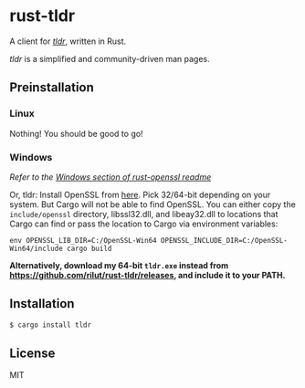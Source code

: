 # rust-tldr

A client for [*tldr*](http://tldr-pages.github.io/), written in Rust.

*tldr* is a simplified and community-driven man pages.

## Preinstallation

### Linux

Nothing! You should be good to go!

### Windows

*Refer to the [Windows section of rust-openssl readme](https://github.com/sfackler/rust-openssl#windows)*

Or, tldr: Install OpenSSL from [here](http://slproweb.com/products/Win32OpenSSL.html). Pick 32/64-bit depending on your system. But Cargo will not be able to find OpenSSL. You can either copy the `include/openssl` directory, libssl32.dll, and libeay32.dll to locations that Cargo can find or pass the location to Cargo via environment variables:

    env OPENSSL_LIB_DIR=C:/OpenSSL-Win64 OPENSSL_INCLUDE_DIR=C:/OpenSSL-Win64/include cargo build

**Alternatively, download my 64-bit `tldr.exe` instead from https://github.com/rilut/rust-tldr/releases, and include it to your PATH.**

## Installation

```sh
$ cargo install tldr
```

## License 

MIT
